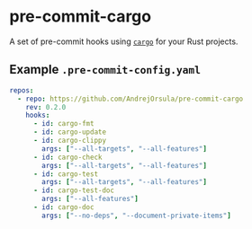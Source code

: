 # pre-commit-cargo

A set of pre-commit hooks using [`cargo`](https://doc.rust-lang.org/cargo/) for your Rust projects.

## Example `.pre-commit-config.yaml`

```yaml
repos:
  - repo: https://github.com/AndrejOrsula/pre-commit-cargo
    rev: 0.2.0
    hooks:
      - id: cargo-fmt
      - id: cargo-update
      - id: cargo-clippy
        args: ["--all-targets", "--all-features"]
      - id: cargo-check
        args: ["--all-targets", "--all-features"]
      - id: cargo-test
        args: ["--all-targets", "--all-features"]
      - id: cargo-test-doc
        args: ["--all-features"]
      - id: cargo-doc
        args: ["--no-deps", "--document-private-items"]
```
